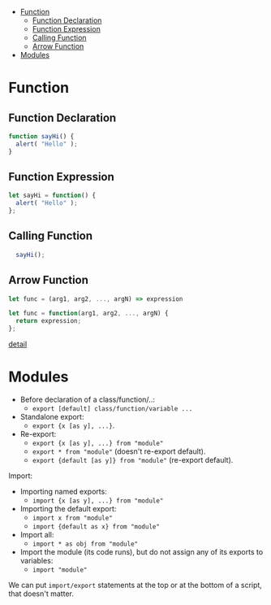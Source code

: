 

- [Function](#function)
  - [Function Declaration](#function-declaration)
  - [Function Expression](#function-expression)
  - [Calling Function](#calling-function)
  - [Arrow Function](#arrow-function)
- [Modules](#modules)


# Function

## Function Declaration

```js
function sayHi() {
  alert( "Hello" );
}
```

## Function Expression

```js
let sayHi = function() {
  alert( "Hello" );
};
```

## Calling Function

```js
  sayHi();
```

## Arrow Function

```js
let func = (arg1, arg2, ..., argN) => expression
```

```js
let func = function(arg1, arg2, ..., argN) {
  return expression;
};
```

[detail](./js-intro-02-04-functions.md)

# Modules

- Before declaration of a class/function/..:
  - `export [default] class/function/variable ...`
- Standalone export:
  - `export {x [as y], ...}`.
- Re-export:
  - `export {x [as y], ...} from "module"`
  - `export * from "module"` (doesn't re-export default).
  - `export {default [as y]} from "module"` (re-export default).

Import:

- Importing named exports:
  - `import {x [as y], ...} from "module"`
- Importing the default export:  
  - `import x from "module"`
  - `import {default as x} from "module"`
- Import all:
  - `import * as obj from "module"`
- Import the module (its code runs), but do not assign any of its exports to variables:
  - `import "module"`

We can put `import/export` statements at the top or at the bottom of a script, that doesn't matter.